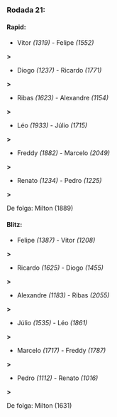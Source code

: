 ### Rodada 21:

#### Rapid:

* Vitor *(1319)*     -     Felipe *(1552)*

 **>** 
* Diogo *(1237)*     -     Ricardo *(1771)*

 **>** 
* Ribas *(1623)*     -     Alexandre *(1154)*

 **>** 
* Léo *(1933)*     -     Júlio *(1715)*

 **>** 
* Freddy *(1882)*     -     Marcelo *(2049)*

 **>** 
* Renato *(1234)*     -     Pedro *(1225)*

 **>** 

De folga: Milton (1889)

#### Blitz:

* Felipe *(1387)*     -     Vitor *(1208)*

 **>** 
* Ricardo *(1625)*     -     Diogo *(1455)*

 **>** 
* Alexandre *(1183)*     -     Ribas *(2055)*

 **>** 
* Júlio *(1535)*     -     Léo *(1861)*

 **>** 
* Marcelo *(1717)*     -     Freddy *(1787)*

 **>** 
* Pedro *(1112)*     -     Renato *(1016)*

 **>** 

De folga: Milton (1631)

